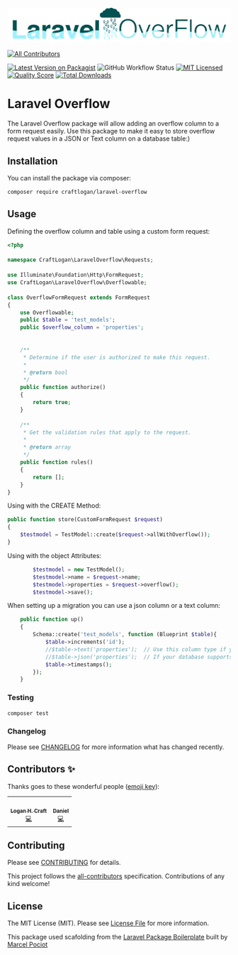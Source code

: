 ![Laravel Overflow Logo](https://raw.githubusercontent.com/CraftLogan/Laravel-Overflow/master/Laravel%20Overflow.png#logo)
<!-- ALL-CONTRIBUTORS-BADGE:START - Do not remove or modify this section -->
[![All Contributors](https://img.shields.io/badge/all_contributors-2-orange.svg?style=flat-square)](#contributors-)
<!-- ALL-CONTRIBUTORS-BADGE:END -->


[![Latest Version on Packagist](https://img.shields.io/packagist/v/craftlogan/laravel-overflow.svg?style=flat-square)](https://packagist.org/packages/craftlogan/laravel-overflow)
![GitHub Workflow Status](https://img.shields.io/github/workflow/status/spatie/laravel-responsecache/run-tests?label=tests)
[![MIT Licensed](https://img.shields.io/badge/license-MIT-brightgreen.svg?style=flat-square)](LICENSE.md)
[![Quality Score](https://img.shields.io/scrutinizer/g/craftlogan/laravel-overflow.svg?style=flat-square)](https://scrutinizer-ci.com/g/craftlogan/laravel-overflow)
[![Total Downloads](https://img.shields.io/packagist/dt/craftlogan/laravel-overflow.svg?style=flat-square)](https://packagist.org/packages/craftlogan/laravel-overflow)

# Laravel Overflow

The Laravel Overflow package will allow adding an overflow column to a form request easily. Use this package to make it easy to store overflow request values in a JSON or Text column on a database table:)
## Installation

You can install the package via composer:

```bash
composer require craftlogan/laravel-overflow
```

## Usage

Defining the overflow column and table using a custom form request:

``` php
<?php

namespace CraftLogan\LaravelOverflow\Requests;

use Illuminate\Foundation\Http\FormRequest;
use CraftLogan\LaravelOverflow\Overflowable;

class OverflowFormRequest extends FormRequest
{
    use Overflowable;
    public $table = 'test_models';
    public $overflow_column = 'properties';


    /**
     * Determine if the user is authorized to make this request.
     *
     * @return bool
     */
    public function authorize()
    {
        return true;
    }

    /**
     * Get the validation rules that apply to the request.
     *
     * @return array
     */
    public function rules()
    {
        return [];
    }
}
```

Using with the CREATE Method:

``` php
public function store(CustomFormRequest $request)
{
    $testmodel = TestModel::create($request->allWithOverflow());
}
```

Using with the object Attributes:

``` php
        $testmodel = new TestModel();
        $testmodel->name = $request->name;
        $testmodel->properties = $request->overflow();
        $testmodel->save();
```


When setting up a migration you can use a json column or a text column:

``` php
    public function up()
    {
        Schema::create('test_models', function (Blueprint $table){
            $table->increments('id');
            //$table->text('properties');  // Use this column type if you are using sqlite or a mysql version less than 5.7
            //$table->json('properties');  // If your database supports json then I would recommend using the json column
            $table->timestamps();
        });
    }

```


### Testing

``` bash
composer test
```

### Changelog

Please see [CHANGELOG](CHANGELOG.md) for more information what has changed recently.


## Contributors ✨

Thanks goes to these wonderful people ([emoji key](https://allcontributors.org/docs/en/emoji-key)):

<!-- ALL-CONTRIBUTORS-LIST:START - Do not remove or modify this section -->
<!-- prettier-ignore-start -->
<!-- markdownlint-disable -->
<table>
  <tr>
    <td align="center"><a href="https://logancraft.dev"><img src="https://avatars0.githubusercontent.com/u/10950466?v=4" width="100px;" alt=""/><br /><sub><b>Logan H. Craft</b></sub></a><br /><a href="https://github.com/CraftLogan/Laravel-Overflow/commits?author=CraftLogan" title="Code">💻</a></td>
    <td align="center"><a href="https://github.com/DanielGilB"><img src="https://avatars0.githubusercontent.com/u/32772927?v=4" width="100px;" alt=""/><br /><sub><b>Daniel</b></sub></a><br /><a href="https://github.com/CraftLogan/Laravel-Overflow/commits?author=DanielGilB" title="Code">💻</a></td>
  </tr>
</table>

<!-- markdownlint-enable -->
<!-- prettier-ignore-end -->
<!-- ALL-CONTRIBUTORS-LIST:END -->


## Contributing

Please see [CONTRIBUTING](CONTRIBUTING.md) for details.

This project follows the [all-contributors](https://github.com/all-contributors/all-contributors) specification. Contributions of any kind welcome!

## License

The MIT License (MIT). Please see [License File](LICENSE.md) for more information.


This package used scafolding from the [Laravel Package Boilerplate](https://laravelpackageboilerplate.com) built by [Marcel Pociot](https://twitter.com/marcelpociot)
